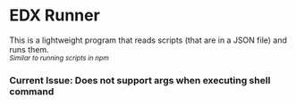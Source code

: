 # EDX Runner
This is a lightweight program that reads scripts (that are in a JSON file) and runs them.  
<sub><i>Similar to running scripts in npm</i></sub>

### Current Issue: Does not support args when executing shell command
